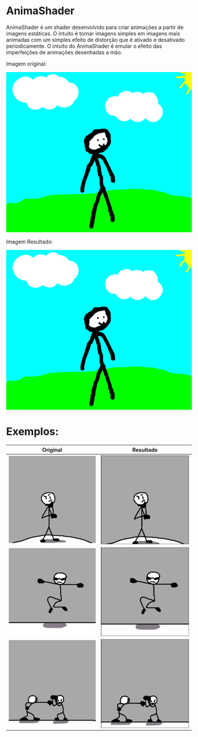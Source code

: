 # AnimaShader
AnimaShader é um shader desenvolvido para criar animações a partir de imagens estáticas. O intuíto é tornar imagens simples em imagens mais animadas com um simples efeito de distorção que é ativado e desativado periodicamente. O intuito do AnimaShader é emular o efeito das imperfeições de animações desenhadas a mão.

Imagem original:

![Original](img.png)

Imagem Resultado:

![Resultado](GIF.gif)



# Exemplos:
Original             |  Resultado
:-------------------------:|:-------------------------:
![1](img1.png) | ![1](gif1.gif)
![2](img2.png) | ![2](gif2.gif)
![3](img3.png) | ![3](gif3.gif)
